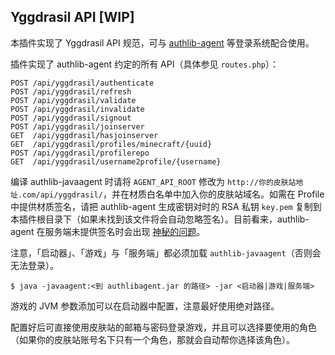## Yggdrasil API [WIP]

本插件实现了 Yggdrasil API 规范，可与 [authlib-agent](https://github.com/to2mbn/authlib-agent/) 等登录系统配合使用。

插件实现了 authlib-agent 约定的所有 API（具体参见 `routes.php`）：

```
POST /api/yggdrasil/authenticate
POST /api/yggdrasil/refresh
POST /api/yggdrasil/validate
POST /api/yggdrasil/invalidate
POST /api/yggdrasil/signout
POST /api/yggdrasil/joinserver
GET  /api/yggdrasil/hasjoinserver
GET  /api/yggdrasil/profiles/minecraft/{uuid}
POST /api/yggdrasil/profilerepo
GET  /api/yggdrasil/username2profile/{username}
```

编译 authlib-javaagent 时请将 `AGENT_API_ROOT` 修改为 `http://你的皮肤站地址.com/api/yggdrasil/`，并在材质白名单中加入你的皮肤站域名。如需在 Profile 中提供材质签名，请把 authlib-agent 生成密钥对时的 RSA 私钥 `key.pem` 复制到本插件根目录下（如果未找到该文件将会自动忽略签名）。目前看来，authlib-agent 在服务端未提供签名时会出现 [神秘的问题](https://github.com/to2mbn/authlib-agent/issues/16)。

注意，「启动器」、「游戏」与「服务端」都必须加载 `authlib-javaagent`（否则会无法登录）。

```
$ java -javaagent:<到 authlibagent.jar 的路径> -jar <启动器|游戏|服务端>
```

游戏的 JVM 参数添加可以在启动器中配置，注意最好使用绝对路径。

配置好后可直接使用皮肤站的邮箱与密码登录游戏，并且可以选择要使用的角色（如果你的皮肤站账号名下只有一个角色，那就会自动帮你选择该角色）。
